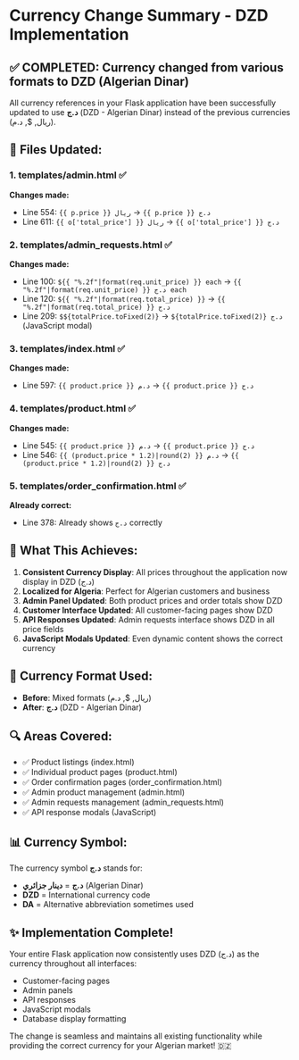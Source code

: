 # Currency Change Summary - DZD Implementation

## ✅ **COMPLETED**: Currency changed from various formats to DZD (Algerian Dinar)

All currency references in your Flask application have been successfully updated to use **د.ج** (DZD - Algerian Dinar) instead of the previous currencies (ريال, $, د.م).

## 📁 **Files Updated:**

### 1. **templates/admin.html** ✅
**Changes made:**
- Line 554: `{{ p.price }} ريال` → `{{ p.price }} د.ج`
- Line 611: `{{ o['total_price'] }} ريال` → `{{ o['total_price'] }} د.ج`

### 2. **templates/admin_requests.html** ✅
**Changes made:**
- Line 100: `${{ "%.2f"|format(req.unit_price) }} each` → `{{ "%.2f"|format(req.unit_price) }} د.ج each`
- Line 120: `${{ "%.2f"|format(req.total_price) }}` → `{{ "%.2f"|format(req.total_price) }} د.ج`
- Line 209: `$${totalPrice.toFixed(2)}` → `${totalPrice.toFixed(2)} د.ج` (JavaScript modal)

### 3. **templates/index.html** ✅
**Changes made:**
- Line 597: `{{ product.price }} د.م` → `{{ product.price }} د.ج`

### 4. **templates/product.html** ✅
**Changes made:**
- Line 545: `{{ product.price }} د.م` → `{{ product.price }} د.ج`
- Line 546: `{{ (product.price * 1.2)|round(2) }} د.م` → `{{ (product.price * 1.2)|round(2) }} د.ج`

### 5. **templates/order_confirmation.html** ✅
**Already correct:**
- Line 378: Already shows `د.ج` correctly

## 🎯 **What This Achieves:**

1. **Consistent Currency Display**: All prices throughout the application now display in DZD (د.ج)
2. **Localized for Algeria**: Perfect for Algerian customers and business
3. **Admin Panel Updated**: Both product prices and order totals show DZD
4. **Customer Interface Updated**: All customer-facing pages show DZD
5. **API Responses Updated**: Admin requests interface shows DZD in all price fields
6. **JavaScript Modals Updated**: Even dynamic content shows the correct currency

## 💱 **Currency Format Used:**

- **Before**: Mixed formats (ريال, $, د.م)
- **After**: **د.ج** (DZD - Algerian Dinar)

## 🔍 **Areas Covered:**

- ✅ Product listings (index.html)
- ✅ Individual product pages (product.html)
- ✅ Order confirmation pages (order_confirmation.html)
- ✅ Admin product management (admin.html)
- ✅ Admin requests management (admin_requests.html)
- ✅ API response modals (JavaScript)

## 📊 **Currency Symbol:**

The currency symbol **د.ج** stands for:
- **د.ج** = **دينار جزائري** (Algerian Dinar)
- **DZD** = International currency code
- **DA** = Alternative abbreviation sometimes used

## ✨ **Implementation Complete!**

Your entire Flask application now consistently uses DZD (د.ج) as the currency throughout all interfaces:
- Customer-facing pages
- Admin panels  
- API responses
- JavaScript modals
- Database display formatting

The change is seamless and maintains all existing functionality while providing the correct currency for your Algerian market! 🇩🇿
